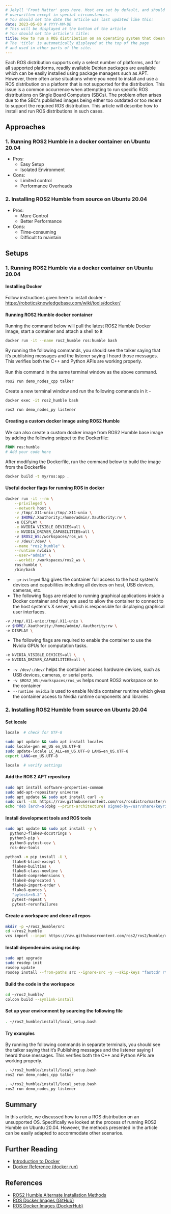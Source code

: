 ```yaml
---
# Jekyll 'Front Matter' goes here. Most are set by default, and should NOT be
# overwritten except in special circumstances. 
# You should set the date the article was last updated like this:
date: 2023-05-03 # YYYY-MM-DD
# This will be displayed at the bottom of the article
# You should set the article's title:
title: How to run a ROS distribution on an operating system that doesn't natively support it?
# The 'title' is automatically displayed at the top of the page
# and used in other parts of the site.
---
```

Each ROS distribution supports only a select number of platforms, and for all supported platforms, readily available Debian packages are available which can be easily installed using package managers such as APT. However, there often arise situations where you need to install and use a ROS distribution on a platform that is not supported for the distribution. This issue is a common occurrence when attempting to run specific ROS distributions on Single Board Computers (SBCs). The problem often arises due to the SBC's published images being either too outdated or too recent to support the required ROS distribution. This article will describe how to install and run ROS distributions in such cases. 

## Approaches
### 1. Running ROS2 Humble in a docker container on Ubuntu 20.04
- Pros:
  - Easy Setup
  - Isolated Environment
- Cons:
  - Limited control
  - Performance Overheads
### 2. Installing ROS2 Humble from source on Ubuntu 20.04
- Pros:
  - More Control
  - Better Performance
- Cons:
  - Time-consuming
  - Difficult to maintain


## Setups
### 1. Running ROS2 Humble via a docker container on Ubuntu 20.04

#### Installing Docker
Follow instructions given here to install docker - https://roboticsknowledgebase.com/wiki/tools/docker/
#### Running ROS2 Humble docker container
Running the command below will pull the latest ROS2 Humble Docker Image, start a container and attach a shell to it
```sh
docker run -it --name ros2_humble ros:humble bash
```

By running the following commands, you should see the talker saying that it’s publishing messages and the listener saying I heard those messages. This verifies both the C++ and Python APIs are working properly. <br> <br>
Run this command in the same terminal window as the above command.
```sh
ros2 run demo_nodes_cpp talker
```
Create a new terminal window and run the following commands in it -
```sh
docker exec -it ros2_humble bash
```

```sh
ros2 run demo_nodes_py listener
```

#### Creating a custom docker image using ROS2 Humble
We can also create a custom docker image from ROS2 Humble base image by adding the following snippet to the Dockerfile:
```Dockerfile
FROM ros:humble
# Add your code here
```
After modifying the Dockerfile, run the command below to build the image from the Dockerfile
```sh
docker build -t my/ros:app .
```
#### Useful docker flags for running ROS in docker
```sh
docker run -it --rm \
    --privileged \
    --network host \
    -v /tmp/.X11-unix:/tmp/.X11-unix \
    -v $HOME/.Xauthority:/home/admin/.Xauthority:rw \ 
    -e DISPLAY \
    -e NVIDIA_VISIBLE_DEVICES=all \
    -e NVIDIA_DRIVER_CAPABILITIES=all \ 
    -v $ROS2_WS:/workspaces/ros_ws \
    -v /dev/:/dev/ \
    --name "ros2_humble" \
    --runtime nvidia \
    --user="admin" \
    --workdir /workspaces/ros2_ws \
    ros:humble \
    /bin/bash
```
- `--privileged` flag gives the container full access to the host system's devices and capabilities including all devices on host, USB devices, cameras, etc.
- The following flags are related to running graphical applications inside a Docker container and they are used to allow the container to connect to the host system's X server, which is responsible for displaying graphical user interfaces.
```sh
-v /tmp/.X11-unix:/tmp/.X11-unix \
-v $HOME/.Xauthority:/home/admin/.Xauthority:rw \ 
-e DISPLAY \
```
- The following flags are required to enable the container to use the Nvidia GPUs for computation tasks.
```sh
-e NVIDIA_VISIBLE_DEVICES=all \
-e NVIDIA_DRIVER_CAPABILITIES=all \ 
```
- `-v /dev/:/dev/` helps the container access hardware devices, such as USB devices, cameras, or serial ports.
- `-v $ROS2_WS:/workspaces/ros_ws` helps mount ROS2 workspace on to the container
- `--runtime nvidia` is used to enable Nvidia container runtime which gives the container access to Nvidia runtime components and libraries
### 2. Installing ROS2 Humble from source on Ubuntu 20.04
#### Set locale
```sh
locale  # check for UTF-8

sudo apt update && sudo apt install locales
sudo locale-gen en_US en_US.UTF-8
sudo update-locale LC_ALL=en_US.UTF-8 LANG=en_US.UTF-8
export LANG=en_US.UTF-8

locale  # verify settings
```
#### Add the ROS 2 APT repository
```sh
sudo apt install software-properties-common
sudo add-apt-repository universe
sudo apt update && sudo apt install curl -y
sudo curl -sSL https://raw.githubusercontent.com/ros/rosdistro/master/ros.key -o /usr/share/keyrings/ros-archive-keyring.gpg
echo "deb [arch=$(dpkg --print-architecture) signed-by=/usr/share/keyrings/ros-archive-keyring.gpg] http://packages.ros.org/ros2/ubuntu $(. /etc/os-release && echo $UBUNTU_CODENAME) main" | sudo tee /etc/apt/sources.list.d/ros2.list > /dev/null
```
#### Install development tools and ROS tools
```sh
sudo apt update && sudo apt install -y \
  python3-flake8-docstrings \
  python3-pip \
  python3-pytest-cov \
  ros-dev-tools
```
```sh
python3 -m pip install -U \
   flake8-blind-except \
   flake8-builtins \
   flake8-class-newline \
   flake8-comprehensions \
   flake8-deprecated \
   flake8-import-order \
   flake8-quotes \
   "pytest>=5.3" \
   pytest-repeat \
   pytest-rerunfailures
```

#### Create a workspace and clone all repos
```sh
mkdir -p ~/ros2_humble/src
cd ~/ros2_humble
vcs import --input https://raw.githubusercontent.com/ros2/ros2/humble/ros2.repos src
```

#### Install dependencies using rosdep
```sh
sudo apt upgrade
sudo rosdep init
rosdep update
rosdep install --from-paths src --ignore-src -y --skip-keys "fastcdr rti-connext-dds-6.0.1 urdfdom_headers"
```

#### Build the code in the workspace
```sh
cd ~/ros2_humble/
colcon build --symlink-install
```

#### Set up your environment by sourcing the following file
```sh
. ~/ros2_humble/install/local_setup.bash
```

#### Try examples
By running the following commands in separate terminals, you should see the talker saying that it’s Publishing messages and the listener saying I heard those messages. This verifies both the C++ and Python APIs are working properly.
```sh
. ~/ros2_humble/install/local_setup.bash
ros2 run demo_nodes_cpp talker
```
```sh
. ~/ros2_humble/install/local_setup.bash
ros2 run demo_nodes_py listener
```
## Summary
In this article, we discussed how to run a ROS distribution on an unsupported OS. Specifically we looked at the process of running ROS2 Humble on Ubuntu 20.04. However, the methods presented in the article can be easily adapted to accommodate other scenarios.

## Further Reading
- [Introduction to Docker](https://roboticsknowledgebase.com/wiki/tools/docker/)
- [Docker Reference (docker run)](https://docs.docker.com/engine/reference/run/)

## References
- [ROS2 Humble Alternate Installation Methods](https://docs.ros.org/en/humble/Installation/Alternatives.html)
- [ROS Docker Images (GitHub)](https://github.com/osrf/docker_images)
- [ROS Docker Images (DockerHub)](https://hub.docker.com/_/ros/)
